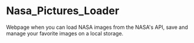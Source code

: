 # Nasa_Pictures_Loader
Webpage when you can load NASA images from the NASA's API, save and manage your favorite images on a local storage.
